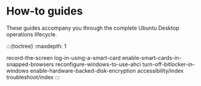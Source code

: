 # How-to guides

These guides accompany you through the complete Ubuntu Desktop operations lifecycle.

:::{toctree}
:maxdepth: 1

record-the-screen
log-in-using-a-smart-card
enable-smart-cards-in-snapped-browsers
reconfigure-windows-to-use-ahci
turn-off-bitlocker-in-windows
enable-hardware-backed-disk-encryption
accessibility/index
troubleshoot/index
:::
